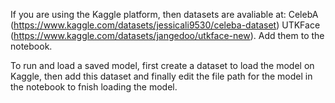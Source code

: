 If you are using the Kaggle platform, then datasets are avaliable at:
CelebA (https://www.kaggle.com/datasets/jessicali9530/celeba-dataset)
UTKFace (https://www.kaggle.com/datasets/jangedoo/utkface-new).
Add them to the notebook.

To run and load a saved model, first create a dataset to load the model on Kaggle, then add this dataset and finally edit the file path for the model in the notebook to fnish loading the model.
